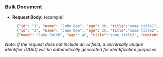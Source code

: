 ### Bulk Document

- **Request Body:** (example)
  ```json
    {"id": "1", "name": "John Doe", "age": 30, "title":"some title1", "content":"some content1"}
    {"id": "2", "name": "Jane Doe", "age": 25, "title":"some title2", "content":"some content2"}
    {"name": "Jake Smith", "age": 40, "title":"some title3", "content":"some content3"}
  ```

*Note: If the request does not include an `id` field, a universally unique identifier (UUID) will be automatically generated for identification purposes.*
